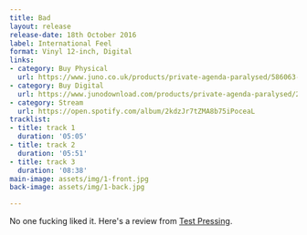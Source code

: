 ```yaml
---
title: Bad
layout: release
release-date: 18th October 2016
label: International Feel
format: Vinyl 12-inch, Digital
links:
- category: Buy Physical
  url: https://www.juno.co.uk/products/private-agenda-paralysed/586063-01/
- category: Buy Digital
  url: https://www.junodownload.com/products/private-agenda-paralysed/2888681-02/
- category: Stream
  url: https://open.spotify.com/album/2kdzJr7tZMA8b75iPoceaL
tracklist:
- title: track 1
  duration: '05:05'
- title: track 2
  duration: '05:51'
- title: track 3
  duration: '08:38'
main-image: assets/img/1-front.jpg
back-image: assets/img/1-back.jpg

---
```

No one fucking liked it. Here's a review from [Test Pressing](http://testpressing.org/).